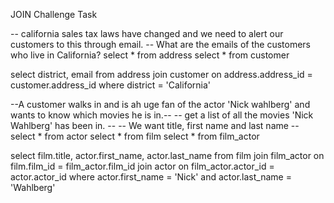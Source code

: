 <!-- challege: select where
select * from film
select description from film where title = 'Outlaw Hanky'

select phone from "address" where address = '259 Ipoh Drive' 
 -->

<!-- 
Challenge: ORDER BY
select phone from "address" where address = '259 Ipoh Drive'  

select phone from "address" where address = '259 Ipoh Drive' 

select count(length) from film where length <= 50
-->

<!-- General Challenge 1
select count(amount) from payment where amount > 5

select count(*) from actor where first_name like 'P%'

select count(distinct(district)) from address

select distinct(district) from address

select count(*) from film where rating = 'R' and replacement_cost between 5 and 15

select count(*) from film where title like '%Truman%' -->

<!-- Challenge Group BY

--we have 2 staff members, with staff IDs 1 and 2. We want to give a bonus to the stff member that handled the most payments.(most in terms of number ofpayments processed, not total dollar amount).--
-- how many payments did each staff member handle and who gets the bonus--
select count(payment_id) from payment group by staff_id

--Corporate HQ is conducting a study on the relationship between replacement cost and a movie MPAA rating(G, PG, R ,ETC)--
--What is the average replacement cost perr MPAA rating 
--NOTE: You may need to expand the AVG column to view correct results
select rating, avg(replacement_cost) from film group by rating

--We are running a promotion to reward our top 5 customers with coupons.--
--what are the customer ids of the top 5 customers by total spend?
select customer_id, sum(amount) from payment group by customer_id order by sum(amount) desc limit 5 -->

<!-- --ASSESSMENT TEST 1 --
-- 1) Return the customer IDs of customers who have spent at least $110 with the staff member who has an ID of 2. --
-- The answer should be customers 187 and 148 --
select customer_id, sum(amount) from payment where staff_id = 2 group by customer_id having sum(amount) >=110

-- 2) How many films begin with the letter J?--
-- The answer should be 20 --
select count(title) from film where title like 'J%'

--3) What customer has the highest customer ID number whose name starts with an 'E' and has an address ID lower than 500?
-- The answer is Eddie Tomlin
select first_name, last_name from customer where address_id < 500 and first_name like 'E%' order by customer_id DESC limit 1 -->

JOIN Challenge Task

-- california sales tax laws have changed and we need to alert our customers to this through email.
-- What are the emails of the customers who live in California?
select * from address
select * from customer

select district, email from address join customer on address.address_id = customer.address_id where district = 'California'

--A customer walks in and is ah uge fan of the actor 'Nick wahlberg' and wants to know which movies he is in.--
-- get a list of all the movies 'Nick Wahlberg' has been in. --
-- We want title, first name and last name --
select * from actor
select * from film
select * from film_actor

select film.title, actor.first_name, actor.last_name from film join film_actor on film.film_id = film_actor.film_id join actor on film_actor.actor_id = actor.actor_id where actor.first_name = 'Nick' and  actor.last_name = 'Wahlberg'

